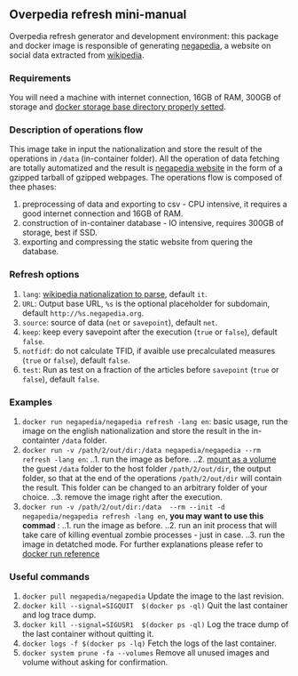 ## Overpedia refresh mini-manual
Overpedia refresh generator and development environment: this package and docker image is responsible of generating [negapedia](http://en.negapedia.org/), a website on social data extracted from [wikipedia](https://en.wikipedia.org).

### Requirements
You will need a machine with internet connection, 16GB of RAM, 300GB of storage and [docker storage base directory properly setted](https://forums.docker.com/t/how-do-i-change-the-docker-image-installation-directory/1169).

### Description of operations flow
This image take in input the nationalization and store the result of the operations in `/data` (in-container folder). All the operation of data fetching are totally automatized and the result is [negapedia website](http://negapedia.org) in the form of a gzipped tarball of gzipped webpages. The operations flow is composed of thee phases:
1. preprocessing of data and exporting to csv - CPU intensive, it requires a good internet connection and 16GB of RAM.
2. construction of in-container database - IO intensive, requires 300GB of storage, best if SSD.
3. exporting and compressing the static website from quering the database.

### Refresh options
1. `lang`: [wikipedia nationalization to parse](https://github.com/negapedia/wikiassignment/tree/master/nationalization/internal/languages), default `it`.
2. `URL`:  Output base URL, `%s` is the optional placeholder for subdomain, default `http://%s.negapedia.org`.
3. `source`: source of data (`net` or `savepoint`), default `net`.
4. `keep`: keep every savepoint after the execution (`true` or `false`), default `false`.
5. `notfidf`: do not calculate TFID, if avaible use precalculated measures (`true` or `false`), default `false`.
6. `test`: Run as test on a fraction of the articles before `savepoint` (`true` or `false`), default `false`.

### Examples
1. `docker run negapedia/negapedia refresh -lang en`: basic usage, run the image on the english nationalization and store the result in the in-containter `/data` folder.
2. `docker run -v /path/2/out/dir:/data negapedia/negapedia --rm refresh -lang en`:
..1. run the image as before.
..2. [mount as a volume](https://docs.docker.com/storage/volumes/) the guest `/data` folder to the host folder `/path/2/out/dir`, the output folder, so that at the end of the operations  `/path/2/out/dir` will contain the result. This folder can be changed to an arbitrary folder of your choice.
..3. remove the image right after the execution.
3. `docker run -v /path/2/out/dir:/data  --rm --init -d negapedia/negapedia refresh -lang en`, **you may want to use this commad** :
..1. run the image as before.
..2. run an init process that will take care of killing eventual zombie processes - just in case.
..3. run the image in detatched mode.
For further explanations please refer to [docker run reference](https://docs.docker.com/engine/reference/run)

### Useful commands
1. `docker pull negapedia/negapedia` Update the image to the last revision.
2. `docker kill --signal=SIGQUIT  $(docker ps -ql)` Quit the last container and log trace dump.
3. `docker kill --signal=SIGUSR1  $(docker ps -ql)` Log the trace dump of the last container without quitting it.
4. `docker logs -f $(docker ps -lq)` Fetch the logs of the last container.
5. `docker system prune -fa --volumes` Remove all unused images and volume without asking for confirmation.